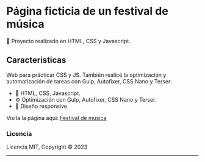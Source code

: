 # Página ficticia de un festival de música

🚀 Proyecto realizado en HTML, CSS y Javascript. 

## Caracteristicas

Web para prácticar CSS y JS. También realicé la optimización y automatización de tareas con Gulp, Autofixer, CSS Nano y Terser:

- 🤖 HTML, CSS, Javascript.
- ⚙️ Optimización con Gulp, Autofixer, CSS Nano y Terser.
- 💎 Diseño responsive

Visita la página aquí: [Festival de musica]([https://javierllinares.eu/](https://festival-musica-llinagz.netlify.app/))

### Licencia

Licencia MIT, Copyright © 2023

---
